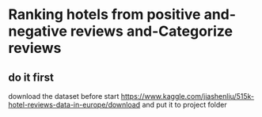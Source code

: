 # Ranking hotels from positive and-negative reviews and-Categorize reviews

## do it first
download the dataset before start https://www.kaggle.com/jiashenliu/515k-hotel-reviews-data-in-europe/download 
and put it to project folder
